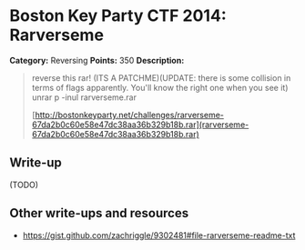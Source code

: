 # Boston Key Party CTF 2014: Rarverseme

**Category:** Reversing
**Points:** 350
**Description:**

> reverse this rar! (ITS A PATCHME)(UPDATE: there is some collision in terms of flags apparently. You'll know the right one when you see it) unrar p -inul rarverseme.rar
>
> [http://bostonkeyparty.net/challenges/rarverseme-67da2b0c60e58e47dc38aa36b329b18b.rar](rarverseme-67da2b0c60e58e47dc38aa36b329b18b.rar)

## Write-up

(TODO)

## Other write-ups and resources

* <https://gist.github.com/zachriggle/9302481#file-rarverseme-readme-txt>
